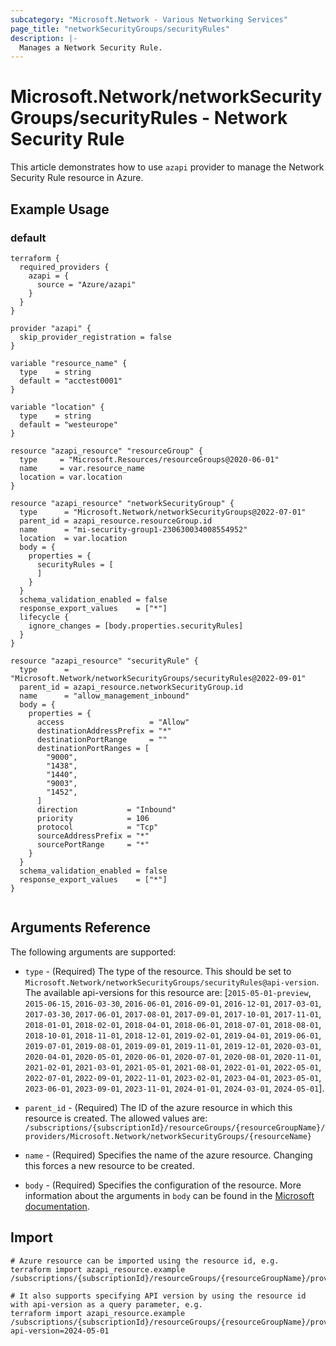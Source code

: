 ```yaml
---
subcategory: "Microsoft.Network - Various Networking Services"
page_title: "networkSecurityGroups/securityRules"
description: |-
  Manages a Network Security Rule.
---
```


# Microsoft.Network/networkSecurityGroups/securityRules - Network Security Rule

This article demonstrates how to use `azapi` provider to manage the Network Security Rule resource in Azure.

## Example Usage

### default

```hcl
terraform {
  required_providers {
    azapi = {
      source = "Azure/azapi"
    }
  }
}

provider "azapi" {
  skip_provider_registration = false
}

variable "resource_name" {
  type    = string
  default = "acctest0001"
}

variable "location" {
  type    = string
  default = "westeurope"
}

resource "azapi_resource" "resourceGroup" {
  type     = "Microsoft.Resources/resourceGroups@2020-06-01"
  name     = var.resource_name
  location = var.location
}

resource "azapi_resource" "networkSecurityGroup" {
  type      = "Microsoft.Network/networkSecurityGroups@2022-07-01"
  parent_id = azapi_resource.resourceGroup.id
  name      = "mi-security-group1-230630034008554952"
  location  = var.location
  body = {
    properties = {
      securityRules = [
      ]
    }
  }
  schema_validation_enabled = false
  response_export_values    = ["*"]
  lifecycle {
    ignore_changes = [body.properties.securityRules]
  }
}

resource "azapi_resource" "securityRule" {
  type      = "Microsoft.Network/networkSecurityGroups/securityRules@2022-09-01"
  parent_id = azapi_resource.networkSecurityGroup.id
  name      = "allow_management_inbound"
  body = {
    properties = {
      access                   = "Allow"
      destinationAddressPrefix = "*"
      destinationPortRange     = ""
      destinationPortRanges = [
        "9000",
        "1438",
        "1440",
        "9003",
        "1452",
      ]
      direction           = "Inbound"
      priority            = 106
      protocol            = "Tcp"
      sourceAddressPrefix = "*"
      sourcePortRange     = "*"
    }
  }
  schema_validation_enabled = false
  response_export_values    = ["*"]
}


```



## Arguments Reference

The following arguments are supported:

* `type` - (Required) The type of the resource. This should be set to `Microsoft.Network/networkSecurityGroups/securityRules@api-version`. The available api-versions for this resource are: [`2015-05-01-preview`, `2015-06-15`, `2016-03-30`, `2016-06-01`, `2016-09-01`, `2016-12-01`, `2017-03-01`, `2017-03-30`, `2017-06-01`, `2017-08-01`, `2017-09-01`, `2017-10-01`, `2017-11-01`, `2018-01-01`, `2018-02-01`, `2018-04-01`, `2018-06-01`, `2018-07-01`, `2018-08-01`, `2018-10-01`, `2018-11-01`, `2018-12-01`, `2019-02-01`, `2019-04-01`, `2019-06-01`, `2019-07-01`, `2019-08-01`, `2019-09-01`, `2019-11-01`, `2019-12-01`, `2020-03-01`, `2020-04-01`, `2020-05-01`, `2020-06-01`, `2020-07-01`, `2020-08-01`, `2020-11-01`, `2021-02-01`, `2021-03-01`, `2021-05-01`, `2021-08-01`, `2022-01-01`, `2022-05-01`, `2022-07-01`, `2022-09-01`, `2022-11-01`, `2023-02-01`, `2023-04-01`, `2023-05-01`, `2023-06-01`, `2023-09-01`, `2023-11-01`, `2024-01-01`, `2024-03-01`, `2024-05-01`].

* `parent_id` - (Required) The ID of the azure resource in which this resource is created. The allowed values are:  
  `/subscriptions/{subscriptionId}/resourceGroups/{resourceGroupName}/providers/Microsoft.Network/networkSecurityGroups/{resourceName}`

* `name` - (Required) Specifies the name of the azure resource. Changing this forces a new resource to be created.

* `body` - (Required) Specifies the configuration of the resource. More information about the arguments in `body` can be found in the [Microsoft documentation](https://learn.microsoft.com/en-us/azure/templates/Microsoft.Network/networkSecurityGroups/securityRules?pivots=deployment-language-terraform).

## Import

 ```shell
 # Azure resource can be imported using the resource id, e.g.
 terraform import azapi_resource.example /subscriptions/{subscriptionId}/resourceGroups/{resourceGroupName}/providers/Microsoft.Network/networkSecurityGroups/{resourceName}/securityRules/{resourceName}
 
 # It also supports specifying API version by using the resource id with api-version as a query parameter, e.g.
 terraform import azapi_resource.example /subscriptions/{subscriptionId}/resourceGroups/{resourceGroupName}/providers/Microsoft.Network/networkSecurityGroups/{resourceName}/securityRules/{resourceName}?api-version=2024-05-01
 ```
